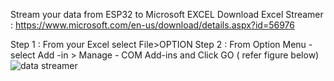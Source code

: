 Stream your data from ESP32 to Microsoft EXCEL
Download Excel Streamer : https://www.microsoft.com/en-us/download/details.aspx?id=56976 

Step 1 : From your Excel select File>OPTION 
Step 2 : From Option Menu - select Add -in > Manage - COM Add-ins and Click GO ( refer figure below)
![data streamer](https://github.com/Husainiaza/datastreamer/assets/148662620/28741b53-2e11-4776-992d-53d375e3e8ed)

